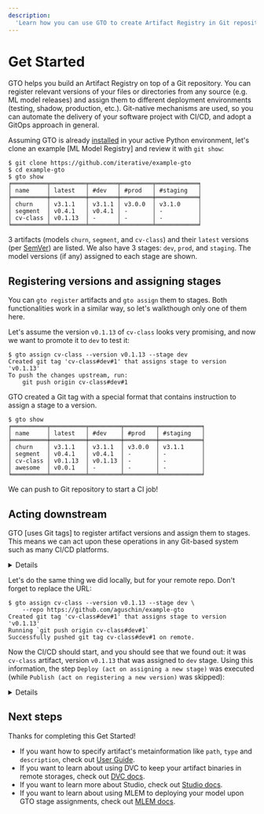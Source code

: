```yaml
---
description:
  'Learn how you can use GTO to create Artifact Registry in Git repository'
---
```


# Get Started

GTO helps you build an Artifact Registry on top of a Git repository. You can
register relevant versions of your files or directories from any source (e.g. ML
model releases) and assign them to different deployment environments (testing,
shadow, production, etc.). Git-native mechanisms are used, so you can automate
the delivery of your software project with CI/CD, and adopt a GitOps approach in
general.

Assuming GTO is already [installed](/doc/gto/install) in your active Python
environment, let's clone an example [ML Model Registry] and review it
with `git show`:

```cli
$ git clone https://github.com/iterative/example-gto
$ cd example-gto
$ gto show
╒══════════╤══════════╤════════╤═════════╤════════════╕
│ name     │ latest   │ #dev   │ #prod   │ #staging   │
╞══════════╪══════════╪════════╪═════════╪════════════╡
│ churn    │ v3.1.1   │ v3.1.1 │ v3.0.0  │ v3.1.0     │
│ segment  │ v0.4.1   │ v0.4.1 │ -       │ -          │
│ cv-class │ v0.1.13  │ -      │ -       │ -          │
╘══════════╧══════════╧════════╧═════════╧════════════╛
```

3 artifacts (models `churn`, `segment`, and `cv-class`) and their `latest`
versions (per [SemVer](https://semver.org)) are listed. We also have 3 stages: 
`dev`, `prod`, and `staging`. The model versions (if any) assigned to each
stage are shown.

## Registering versions and assigning stages

You can `gto register` artifacts and `gto assign` them to stages. Both functionalities
work in a similar way, so let's walkthough only one of them here.

Let's assume the version `v0.1.13` of `cv-class` looks very promising, and now
we want to promote it to `dev` to test it:

```cli
$ gto assign cv-class --version v0.1.13 --stage dev
Created git tag 'cv-class#dev#1' that assigns stage to version 'v0.1.13'
To push the changes upstream, run:
    git push origin cv-class#dev#1
```

GTO created a Git tag with a special format that contains instruction to assign
a stage to a version.

```cli
$ gto show
╒══════════╤══════════╤═════════╤═════════╤════════════╕
│ name     │ latest   │ #dev    │ #prod   │ #staging   │
╞══════════╪══════════╪═════════╪═════════╪════════════╡
│ churn    │ v3.1.1   │ v3.1.1  │ v3.0.0  │ v3.1.1     │
│ segment  │ v0.4.1   │ v0.4.1  │ -       │ -          │
│ cv-class │ v0.1.13  │ v0.1.13 │ -       │ -          │
│ awesome  │ v0.0.1   │ -       │ -       │ -          │
╘══════════╧══════════╧═════════╧═════════╧════════════╛
```

We can push to Git repository to start a CI job!

## Acting downstream

GTO [uses Git tags] to register artifact versions and assign them to stages. This
means we can act upon these operations in any Git-based system such as many
CI/CD platforms.

<details>

### Click to set up a working repository to try this.

Let's fork the [example-gto repo](https://github.com/iterative/example-gto) repo
(you'll need a [GitHub](https://github.com/signup) account first). For CI/CD to
start, you'll need to enable it on the "Actions" page of your fork.

1. [Fork the repo](https://github.com/iterative/example-gto/fork). Make sure you
   uncheck "Copy the `main` branch only" to copy Git tags as well:
   <img width="877" alt="image" src="https://user-images.githubusercontent.com/6797716/199275275-439335f4-6f54-4cd7-910d-fc29ad3c095c.png">

2. Enable workflows in your repo for a new Git tag to trigger CI:
   <img width="869" alt="image" src="https://user-images.githubusercontent.com/6797716/199272682-dfd628bf-9599-4e85-a623-bf4a10c3d7e1.png">

</details>

Let's do the same thing we did locally, but for your remote repo. Don't forget
to replace the URL:

```cli
$ gto assign cv-class --version v0.1.13 --stage dev \
    --repo https://github.com/aguschin/example-gto
Created git tag 'cv-class#dev#1' that assigns stage to version 'v0.1.13'
Running `git push origin cv-class#dev#1`
Successfully pushed git tag cv-class#dev#1 on remote.
```

Now the CI/CD should start, and you should see that we found out: it was
`cv-class` artifact, version `v0.1.13` that was assigned to `dev` stage. Using
this information, the step `Deploy (act on assigning a new stage)` was executed
(while `Publish (act on registering a new version)` was skipped):

<details>

### CI/CD execution example

<img width="875" alt="image" src="https://user-images.githubusercontent.com/6797716/199276636-bf996ad3-7d9c-4100-9f3c-6444730e4d19.png">

If you want to see more CI examples, check out
[the example-repo](https://github.com/iterative/example-gto/actions).

</details>

## Next steps

Thanks for completing this Get Started!

- If you want how to specify artifact's metainformation like `path`, `type` and
  `description`, check out [User Guide](/doc/gto/user-guide/artifacts).
- If you want to learn about using DVC to keep your artifact binaries in remote
  storages, check out [DVC docs](https://dvc.org/doc).
- If you want to learn more about Studio, check out
  [Studio docs](https://dvc.org/doc/studio).
- If you want to learn about using MLEM to deploying your model upon GTO stage
  assignments, check out [MLEM docs](/doc/).

<!-- Adding a new artifact

We just saw how to commit a new ML model to the repo. It's saved under
`models/awesome.pkl`. Let's register the very first version of it.

```cli
$ gto register awesome
Created git tag 'awesome@v0.0.1' that registers version
To push the changes upstream, run:
    git push origin awesome@v0.0.1
```

Nice! Let's see the registry state now:

```cli
$ gto show
╒══════════╤══════════╤════════╤═════════╤════════════╕
│ name     │ latest   │ #dev   │ #prod   │ #staging   │
╞══════════╪══════════╪════════╪═════════╪════════════╡
│ churn    │ v3.1.1   │ v3.1.1 │ v3.0.0  │ v3.1.0     │
│ segment  │ v0.4.1   │ v0.4.1 │ -       │ -          │
│ cv-class │ v0.1.13  │ -      │ -       │ -          │
│ awesome  │ v0.0.1   │ -      │ -       │ -          │
╘══════════╧══════════╧════════╧═════════╧════════════╛
``` -->
